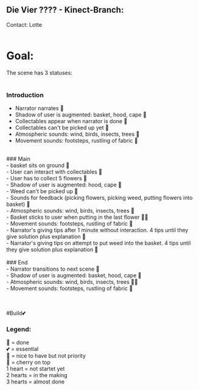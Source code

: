 ## Die Vier ???? - Kinect-Branch: 
Contact: Lotte<br>
<br>
# Goal: <br>
The scene has 3 statuses: <br>
<br>
### Introduction<br>
- Narrator narrates 💝<br>
- Shadow of user is augmented: basket, hood, cape 💝<br>
- Collectables appear when narrator is done 💝<br>
- Collectables can't be picked up yet 💝<br>
- Atmospheric sounds: wind, birds, insects, trees 💝<br>
- Movement sounds: footsteps, rustling of fabric 🤍<br>
<br>
### Main<br>
- basket sits on ground 💝<br>
- User can interact with collectables 💝<br>
- User has to collect 5 flowers 💝<br>
- Shadow of user is augmented: hood, cape 💝<br>
- Weed can't be picked up 💝<br>
- Sounds for feedback (picking flowers, picking weed, putting flowers into basket) 💝<br>
- Atmospheric sounds: wind, birds, insects, trees 💝<br>
- Basket sticks to user when putting in the last flower 🧡🧡<br>
- Movement sounds: footsteps, rustling of fabric 🤍<br>
- Narrator's giving tips after 1 minute without interaction. 4 tips until they give solution plus explanation 🤍<br>
- Narrator's giving tips on attempt to put weed into the basket. 4 tips until they give solution plus explanation 🤍<br>
<br>
### End<br>
- Narrator transitions to next scene 💝<br>
- Shadow of user is augmented: basket, hood, cape 💝<br>
- Atmospheric sounds: wind, birds, insects, trees 🧡🧡<br>
- Movement sounds: footsteps, rustling of fabric 🤍<br>
<br>
<br>


#Build💕

### Legend:<br>
💝 = done<br>
💕 = essential<br>
🧡 = nice to have but not priority<br>
🤍 = cherry on top<br>
1 heart = not startet yet<br>
2 hearts = in the making<br>
3 hearts = almost done<br>
